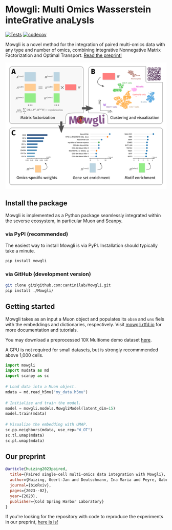 # Mowgli: Multi Omics Wasserstein inteGrative anaLysIs
[![Tests](https://github.com/gjhuizing/Mowgli/actions/workflows/main.yml/badge.svg)](https://github.com/gjhuizing/Mowgli/actions/workflows/main.yml)
[![codecov](https://codecov.io/gh/gjhuizing/Mowgli/branch/main/graph/badge.svg?token=UBUJF7098Q)](https://codecov.io/gh/gjhuizing/Mowgli)

Mowgli is a novel method for the integration of paired multi-omics data with any type and number of omics, combining integrative Nonnegative Matrix Factorization and Optimal Transport. [Read the preprint!](https://www.biorxiv.org/content/10.1101/2023.02.02.526825v1)

![figure](figure.png)

## Install the package

Mowgli is implemented as a Python package seamlessly integrated within the scverse ecosystem, in particular Muon and Scanpy.

### via PyPI (recommended)

The easiest way to install Mowgli is via PyPI. Installation should typically take a minute.

```bash
pip install mowgli
```

### via GitHub (development version)

```bash
git clone git@github.com:cantinilab/Mowgli.git
pip install ./Mowgli/
```

## Getting started

Mowgli takes as an input a Muon object and populates its `obsm` and `uns` fiels with the embeddings and dictionaries, respectively. Visit [mowgli.rtfd.io](https://mowgli.rtfd.io/) for more documentation and tutorials.

You may download a preprocessed 10X Multiome demo dataset [here](https://figshare.com/s/4c8e72cbb188d8e1cce8).

A GPU is not required for small datasets, but is strongly recommmended above 1,000 cells.

```python
import mowgli
import mudata as md
import scanpy as sc

# Load data into a Muon object.
mdata = md.read_h5mu("my_data.h5mu")

# Initialize and train the model.
model = mowgli.models.MowgliModel(latent_dim=15)
model.train(mdata)

# Visualize the embedding with UMAP.
sc.pp.neighbors(mdata, use_rep="W_OT")
sc.tl.umap(mdata)
sc.pl.umap(mdata)
```

## Our preprint

```bibtex
@article{huizing2023paired,
  title={Paired single-cell multi-omics data integration with Mowgli},
  author={Huizing, Geert-Jan and Deutschmann, Ina Maria and Peyre, Gabriel and Cantini, Laura},
  journal={bioRxiv},
  pages={2023--02},
  year={2023},
  publisher={Cold Spring Harbor Laboratory}
}
```

If you're looking for the repository with code to reproduce the experiments in our preprint, [here is is!](https://github.com/cantinilab/mowgli_reproducibility)
